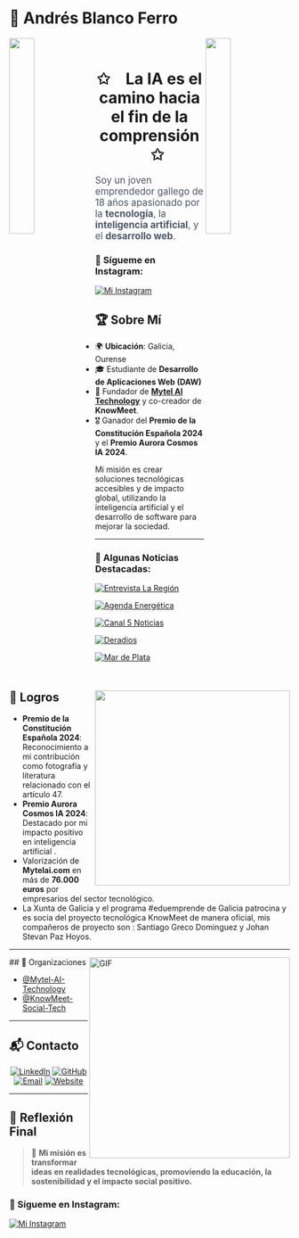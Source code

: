 # 🌟 Andrés Blanco Ferro  
<img align="left" src="https://user-images.githubusercontent.com/65187002/144930161-2f783401-8d27-4fdf-a2f7-cc0ba32f1f1f.gif" width="30%" style="display:inline;"><img align="right" src="https://user-images.githubusercontent.com/65187002/144930161-2f783401-8d27-4fdf-a2f7-cc0ba32f1f1f.gif" width="30%" style="display:inline;">
<br>
<p align="center">
    <h1 align="center">✩&emsp;La IA es el camino hacia el fin de la comprensión&emsp;✩</h1>
</p>

  <p style="font-size: 1.2em; color: #4a5568;">Soy un joven emprendedor gallego de 18 años apasionado por la <strong>tecnología</strong>, la <strong>inteligencia artificial</strong>, y el <strong>desarrollo web</strong>.</p>
</div>
<img src="https://raw.githubusercontent.com/sanjay-kv/sanjay-kv/main/Assets/illustration.png" min-width="300px" max-width="300px" width="350px" align="right"> 

### 💬 Sígueme en Instagram:
[![Mi Instagram](https://img.shields.io/badge/Sígueme_en_Instagram-%234c8bf5.svg?style=for-the-badge&logo=instagram&logoColor=white)](https://www.instagram.com/andresblancoferro/)
## 🏆 Sobre Mí  

- 🌍 **Ubicación**: Galicia, Ourense  
- 🎓 Estudiante de **Desarrollo de Aplicaciones Web (DAW)**  
- 🚀 Fundador de **[Mytel AI Technology](https://mytelai.com)** y co-creador de **KnowMeet**.  
- 🎖️ Ganador del **Premio de la Constitución Española 2024** y el **Premio Aurora Cosmos IA 2024**.  

Mi misión es crear soluciones tecnológicas accesibles y de impacto global, utilizando la inteligencia artificial y el desarrollo de software para mejorar la sociedad.

---

### 💬 Algunas Noticias Destacadas:
[![Entrevista La Región](https://img.shields.io/badge/Entrevista_La_Región-%233D3D3D.svg?style=for-the-badge&logo=news&logoColor=white)](https://www.laregion.es/cartas-al-director/manuel-perez-cifp-carballeira-ourense/andres-blanco-ferro-emprendedor-alumno-dia/202410172126001336511.html)

[![Agenda Energética](https://img.shields.io/badge/Agenda_Energética-%233D3D3D.svg?style=for-the-badge&logo=news&logoColor=white)](https://www.agendaenergetica.com.ar/Noticia.php?Id=3220)

[![Canal 5 Noticias](https://img.shields.io/badge/Canal_5_Noticias-%233D3D3D.svg?style=for-the-badge&logo=news&logoColor=white)](https://www.canal5noticias.es/2024/12/quien-es-andres-blanco-ferro.html)

[![Deradios](https://img.shields.io/badge/Deradios-%233D3D3D.svg?style=for-the-badge&logo=news&logoColor=white)](https://deradios.com/ia/figura-andres-blanco-ferro-la-nueva-promesa-gallega-gracias-a-la-ia/)

[![Mar de Plata](https://img.shields.io/badge/Mar_de_Plata-%233D3D3D.svg?style=for-the-badge&logo=news&logoColor=white)](https://www.mardelplataweb.com/contenido/65925-andres-blanco-ferro-logra-que-empresarios-valoren-su-plataforma-de-ia-en-mas-de-16000-euros)





## 🌟 Logros  

- **Premio de la Constitución Española 2024**: Reconocimiento a mi contribución como fotografía y literatura relacionado con el artículo 47.  
- **Premio Aurora Cosmos IA 2024**: Destacado por mi impacto positivo en inteligencia artificial .  
- Valorización de **Mytelai.com** en más de **76.000 euros** por empresarios del sector tecnológico.  
- La Xunta de Galicia y el programa #eduemprende de Galicia patrocina y es socia del proyecto tecnológica KnowMeet de manera oficial, mis compañeros de proyecto son : Santiago Greco Dominguez y Johan Stevan Paz Hoyos.
---
<img align="right" alt="GIF" src="https://raw.githubusercontent.com/rahul-jha98/rahul-jha98/main/techstack.gif" width="360px"/>
## 🏢 Organizaciones  

- [@Mytel-AI-Technology](https://github.com/Mytel-AI-Technology)  
- [@KnowMeet-Social-Tech](https://github.com/KnowMeet-Social-Tech)  

---

## 📬 Contacto  

<div align="center">  
  <a href="https://linkedin.com/in/andresblancoferro"><img src="https://img.shields.io/badge/LinkedIn-0077B5?style=for-the-badge&logo=linkedin&logoColor=white" alt="LinkedIn"></a>  
  <a href="https://github.com/andresblancoferro"><img src="https://img.shields.io/badge/GitHub-333?style=for-the-badge&logo=github&logoColor=white" alt="GitHub"></a>  
  <a href="mailto:andres.blanco.ferro@example.com"><img src="https://img.shields.io/badge/Email-D14836?style=for-the-badge&logo=gmail&logoColor=white" alt="Email"></a>  
  <a href="https://mytelai.com"><img src="https://img.shields.io/badge/Website-0a66c2?style=for-the-badge&logo=internet-explorer&logoColor=white" alt="Website"></a>  
</div>  

---

## 🔗 Reflexión Final  

> 🌟 **Mi misión es transformar ideas en realidades tecnológicas, promoviendo la educación, la sostenibilidad y el impacto social positivo.**  

### 💬 Sígueme en Instagram:
[![Mi Instagram](https://img.shields.io/badge/Sígueme_en_Instagram-%234c8bf5.svg?style=for-the-badge&logo=instagram&logoColor=white)](https://www.instagram.com/andresblancoferro/)



<!--
**TrabajoCodigooficial1/TrabajoCodigooficial1** is a ✨ _special_ ✨ repository because its `README.md` (this file) appears on your GitHub profile.

